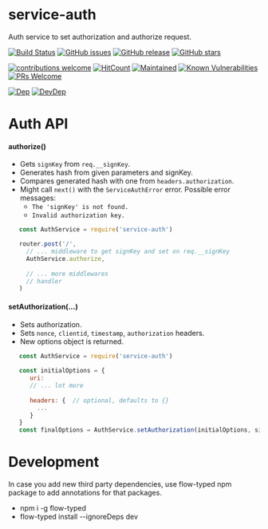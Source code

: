 # service-auth
Auth service to set authorization and authorize request.

[![Build Status](https://travis-ci.org/renderforest/service-auth.svg?branch=master)](https://travis-ci.org/renderforest/service-auth)
[![GitHub issues](https://img.shields.io/github/issues/renderforest/service-auth.svg)](https://github.com/renderforest/service-auth/issues)
[![GitHub release](https://img.shields.io/github/release/renderforest/service-auth.svg)](https://github.com/renderforest/service-auth/releases)
[![GitHub stars](https://img.shields.io/github/stars/renderforest/service-auth.svg)](https://github.com/renderforest/service-auth/stargazers)

[![contributions welcome](https://img.shields.io/badge/contributions-welcome-brightgreen.svg?style=flat)](https://github.com/dwyl/esta/issues)
[![HitCount](http://hits.dwyl.com/renderforest/service-auth.svg)](http://hits.dwyl.com/renderforest/service-auth)
[![Maintained](https://img.shields.io/badge/maintained-%E2%9C%94-brightgreen.svg)](https://github.com/renderforest/service-auth)
[![Known Vulnerabilities](https://snyk.io/test/github/renderforest/service-auth/badge.svg)](https://snyk.io/test/github/renderforest/service-auth)
[![PRs Welcome](https://img.shields.io/badge/PRs-welcome-brightgreen.svg?style=flat-square)](http://makeapullrequest.com)

[![Dep](https://img.shields.io/david/renderforest/service-auth.svg)](https://david-dm.org/renderforest/service-auth)
[![DevDep](https://img.shields.io/david/dev/renderforest/service-auth.svg)](https://david-dm.org/renderforest/service-auth?type=dev)

# Auth API

#### authorize()

  * Gets `signKey` from `req.__signKey`.
  * Generates hash from given parameters and signKey.
  * Compares generated hash with one from `headers.authorization`.
  * Might call `next()` with the `ServiceAuthError` error. Possible error messages:
    * `The 'signKey' is not found.`
    * `Invalid authorization key.`
 
  ``` javascript
     const AuthService = require('service-auth')
  
     router.post('/',
       // ... middleware to get signKey and set on req.__signKey
       AuthService.authorize,
      
       // ... more middlewares
       // handler
     )
  ```

#### setAuthorization(...)

  * Sets authorization.
  * Sets `nonce`, `clientid`, `timestamp`, `authorization` headers.
  * New options object is returned.
 
  ``` javascript
     const AuthService = require('service-auth')
   
     const initialOptions = {
        uri: 
        // ... lot more
        
        headers: {  // optional, defaults to {}  
          ...  
        }
     }
     const finalOptions = AuthService.setAuthorization(initialOptions, signKey, clientId),
  ```

  
# Development
In case you add new third party dependencies, use flow-typed npm package to add annotations for that packages.
 * npm i -g flow-typed
 * flow-typed install --ignoreDeps dev
